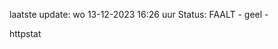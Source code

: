 laatste update: 
wo 13-12-2023 16:26   uur 
Status: FAALT - geel - 
<div class="service Y">httpstat</div>